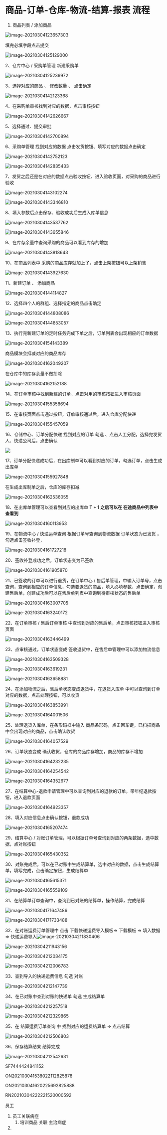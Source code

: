 # 商品-订单-仓库-物流-结算-报表  流程

1. 商品列表 / 添加商品

![image-20210304123657303](https://gitee.com/wu_kang0718/image/raw/master//20210304123658788.png)

填完必填字段点击提交

![image-20210304125129000](https://gitee.com/wu_kang0718/image/raw/master//20210304125130350.png)

2、仓库中心 / 采购单管理  新建采购单

![image-20210304125239972](https://gitee.com/wu_kang0718/image/raw/master//20210304125241170.png)

3、选择对应的商品 、 修改数量 、 点击确定

![image-20210304142123368](https://gitee.com/wu_kang0718/image/raw/master//20210304142124687.png)

4、在采购单审核找到对应的数据，点击审核按钮

![image-20210304142626667](https://gitee.com/wu_kang0718/image/raw/master//20210304142627989.png)

5、选择通过、提交审批

![image-20210304142700894](https://gitee.com/wu_kang0718/image/raw/master//20210304142702294.png)

6、采购单管理 找到对应的数据 点击发货按钮、填写对应的数据点击确定

![image-20210304142752123](https://gitee.com/wu_kang0718/image/raw/master//20210304142753497.png)

![image-20210304142835433](https://gitee.com/wu_kang0718/image/raw/master//20210304142836673.png)

7、发货之后还是在对应的数据点击验收按钮、进入验收页面，对采购的商品进行验收

![image-20210304143102274](https://gitee.com/wu_kang0718/image/raw/master//20210304143103756.png)

![image-20210304143346810](https://gitee.com/wu_kang0718/image/raw/master//20210304143348032.png)

8、填入参数后点击保存、验收成功后生成入库单信息

![image-20210304143537762](https://gitee.com/wu_kang0718/image/raw/master//20210304143539019.png)

![image-20210304143655846](https://gitee.com/wu_kang0718/image/raw/master//20210304143657124.png)

9、在库存余量中查询采购的商品可以看到库存的增加

![image-20210304143818643](https://gitee.com/wu_kang0718/image/raw/master//20210304143820155.png)

10、在商品列表中 采购的商品库存就加上了，点击上架按钮可以上架销售

![image-20210304143927630](https://gitee.com/wu_kang0718/image/raw/master//20210304143929080.png)

11、新建订单 、 添加商品

![image-20210304144114827](https://gitee.com/wu_kang0718/image/raw/master//20210304144116181.png)

12、选择四个人的群组、选择指定的商品点击确定

![image-20210304144808086](https://gitee.com/wu_kang0718/image/raw/master//20210304144809488.png)

![image-20210304144853057](https://gitee.com/wu_kang0718/image/raw/master//20210304144854512.png)

13、执行完新建订单的定时任务完成下单之后，订单列表会出现相应的订单数据

![image-20210304154143389](https://gitee.com/wu_kang0718/image/raw/master//20210304154144679.png)

商品模块会扣减对应的商品库存

![image-20210304162049207](https://gitee.com/wu_kang0718/image/raw/master//20210304162050649.png)

在仓库中的库存余量不做扣除

![image-20210304162152188](https://gitee.com/wu_kang0718/image/raw/master//20210304162153500.png)

14、在订单审核中找到新建的订单，点击对用的审核按钮进入审核页面

![image-20210304155358694](https://gitee.com/wu_kang0718/image/raw/master//20210304155400029.png)

15、在审核页面点击通过按钮，订单审核通过后，进入仓库分配快递

![image-20210304155457059](https://gitee.com/wu_kang0718/image/raw/master//20210304155458312.png)

16、仓储中心、订单分配快递  找到对应的订单 勾选 、点击人工分配，选择完发货人、快递公司后，点击确认

![](https://gitee.com/wu_kang0718/image/raw/master//20210304155735244.png)

17、订单分配快递成功后，在出库制单可以看到对应的订单，勾选订单，点击生成出库单

![image-20210304155927848](https://gitee.com/wu_kang0718/image/raw/master//20210304155929202.png)

在生成出库制单之后，仓库的库存扣减

![image-20210304162536055](https://gitee.com/wu_kang0718/image/raw/master//20210304162537467.png)

18、在出库单管理可以查看到对应的出库单     **T + 1  之后可以在 在途商品中列表中查看到**

![image-20210304160113953](https://gitee.com/wu_kang0718/image/raw/master//20210304160115800.png)

19、在物流中心 / 快递运单查询  根据订单号查询到物流数据 订单状态为已发货 ，勾选点击签收补登，

![image-20210304161727218](https://gitee.com/wu_kang0718/image/raw/master//20210304161728595.png)

20、签收补登成功之后，订单状态变为已签收

![image-20210304161905870](https://gitee.com/wu_kang0718/image/raw/master//20210304161907275.png)

21、已签收的订单可以进行退货，在订单中心 / 售后单管理，中输入订单号，点击查询，查询到相应的订单信息，勾选要退货的商品，填入必填参数，点击确定，创建售后单，创建成功后可以在售后单列表中查询到待审核状态的售后单

![image-20210304163007705](https://gitee.com/wu_kang0718/image/raw/master//20210304163009130.png)

![image-20210304163240172](https://gitee.com/wu_kang0718/image/raw/master//20210304163241503.png)

22、在订单审核  / 售后订单审核 中查询到对应的售后单，点击审核按钮进入审核页面

![image-20210304163446499](https://gitee.com/wu_kang0718/image/raw/master//20210304163447908.png)

23、点审核通过，订单状态变成  签收退货中，在售后单管理中可以添加物流信息

![image-20210304163509328](https://gitee.com/wu_kang0718/image/raw/master//20210304163510715.png)

![image-20210304163619231](https://gitee.com/wu_kang0718/image/raw/master//20210304163620636.png)

![image-20210304163658881](https://gitee.com/wu_kang0718/image/raw/master//20210304163700304.png)

24、在添加物流之后，售后单状态变成退货中，在退货入库单 中可以查询到订单对应的数据，点击处理按钮，可以收货

![image-20210304163853991](https://gitee.com/wu_kang0718/image/raw/master//20210304163855341.png)

![image-20210304164001506](https://gitee.com/wu_kang0718/image/raw/master//20210304164002822.png)

25、处理退货入库单，在条形码框中输入 商品条形码，点击回车键，已扫描商品中会出现对应的商品，点击确认收货

![image-20210304164057529](https://gitee.com/wu_kang0718/image/raw/master//20210304164058948.png)

26、订单状态变成 确认收货，仓库的商品库存增加，商品的库存不增加

![image-20210304164232235](https://gitee.com/wu_kang0718/image/raw/master//20210304164233733.png)

![image-20210304164254542](https://gitee.com/wu_kang0718/image/raw/master//20210304164255891.png)

![image-20210304164352677](https://gitee.com/wu_kang0718/image/raw/master//20210304164354056.png)

27、在结算中心-退款申请管理中可以查询到对应的退款的订单，带年纪退款按钮，进入退款页面

![image-20210304164923357](https://gitee.com/wu_kang0718/image/raw/master//20210304164924648.png)

28、填入对应信息点击确认按钮，退款成功

![image-20210304165207474](https://gitee.com/wu_kang0718/image/raw/master//20210304165208831.png)

29、结算中心 / 对账订单管理，可以根据订单号查询到对应的两条数据，选中数据，点对账按钮

![image-20210304165430352](https://gitee.com/wu_kang0718/image/raw/master//20210304165431762.png)

30、对账完成后，可以在已对账中生成结算单，选中对应的数据，点击生成结算单，填写完成，点击确定按钮，生成结算单

![image-20210304165615371](https://gitee.com/wu_kang0718/image/raw/master//20210304165616676.png)

![image-20210304165559109](https://gitee.com/wu_kang0718/image/raw/master//20210304165600536.png)

31、在结算单订单查询中，查询到已对账的结算单，操作结算，完成结算

![image-20210304171647486](https://gitee.com/wu_kang0718/image/raw/master//20210304171648857.png)

![image-20210304171733488](https://gitee.com/wu_kang0718/image/raw/master//20210304171735262.png)

32、在对账运费订单管理中 点击 下载快递运费导入模板=> 下载模板 => 填入数据 => 快递运费导入![image-20210304211830406](https://gitee.com/wu_kang0718/image/raw/master//20210304211831804.png)

![image-20210304211943156](https://gitee.com/wu_kang0718/image/raw/master//20210304211944510.png)

![image-20210304212034175](https://gitee.com/wu_kang0718/image/raw/master//20210304212035640.png)

![image-20210304212006783](https://gitee.com/wu_kang0718/image/raw/master//20210304212008144.png)

33、查到导入的快递运费信息  勾选  对账

![image-20210304212147739](https://gitee.com/wu_kang0718/image/raw/master//20210304212149093.png)

34、在已对账中查到对账的快递单  勾选  生成结算单

![image-20210304212257518](https://gitee.com/wu_kang0718/image/raw/master//20210304212258984.png)

![image-20210304212329865](https://gitee.com/wu_kang0718/image/raw/master//20210304212340285.png)

35、在 结算运费订单查询 中 找到对应的运费结算单 => 点击结算

![image-20210304212506803](https://gitee.com/wu_kang0718/image/raw/master//20210304212508180.png)

36、保存结算结果  结算完成

![image-20210304212542631](https://gitee.com/wu_kang0718/image/raw/master//20210304212544079.png)



SF7444424841152

ON202103041538022112825878





ON202103041620225692825888

RN20210304222221520000592





员工

1. 员工关联病症
    1. 培训商品  关联 主治病症
2. 















